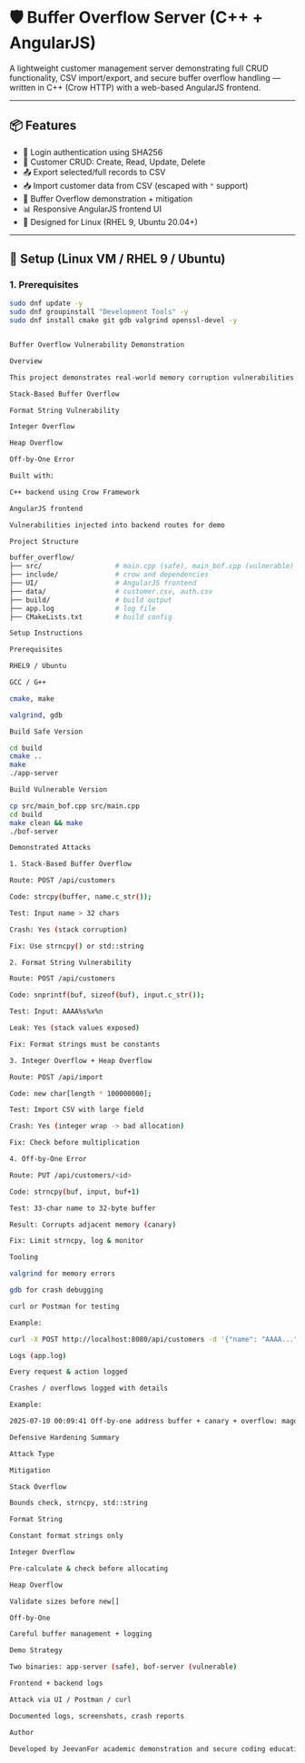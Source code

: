 # 🛡️ Buffer Overflow Server (C++ + AngularJS)

A lightweight customer management server demonstrating full CRUD functionality, CSV import/export, and secure buffer overflow handling — written in C++ (Crow HTTP) with a web-based AngularJS frontend.

---

## 📦 Features

- 🔐 Login authentication using SHA256
- 📁 Customer CRUD: Create, Read, Update, Delete
- 📤 Export selected/full records to CSV
- 📥 Import customer data from CSV (escaped with `"` support)
- 🧪 Buffer Overflow demonstration + mitigation
- 📊 Responsive AngularJS frontend UI
- 🐧 Designed for Linux (RHEL 9, Ubuntu 20.04+)

---

## 🚀 Setup (Linux VM / RHEL 9 / Ubuntu)

### 1. Prerequisites

```bash
sudo dnf update -y
sudo dnf groupinstall "Development Tools" -y
sudo dnf install cmake git gdb valgrind openssl-devel -y


Buffer Overflow Vulnerability Demonstration

Overview

This project demonstrates real-world memory corruption vulnerabilities such as:

Stack-Based Buffer Overflow

Format String Vulnerability

Integer Overflow

Heap Overflow

Off-by-One Error

Built with:

C++ backend using Crow Framework

AngularJS frontend

Vulnerabilities injected into backend routes for demo

Project Structure

buffer_overflow/
├── src/                  # main.cpp (safe), main_bof.cpp (vulnerable)
├── include/              # crow and dependencies
├── UI/                   # AngularJS frontend
├── data/                 # customer.csv, auth.csv
├── build/                # build output
├── app.log               # log file
├── CMakeLists.txt        # build config

Setup Instructions

Prerequisites

RHEL9 / Ubuntu

GCC / G++

cmake, make

valgrind, gdb

Build Safe Version

cd build
cmake ..
make
./app-server

Build Vulnerable Version

cp src/main_bof.cpp src/main.cpp
cd build
make clean && make
./bof-server

Demonstrated Attacks

1. Stack-Based Buffer Overflow

Route: POST /api/customers

Code: strcpy(buffer, name.c_str());

Test: Input name > 32 chars

Crash: Yes (stack corruption)

Fix: Use strncpy() or std::string

2. Format String Vulnerability

Route: POST /api/customers

Code: snprintf(buf, sizeof(buf), input.c_str());

Test: Input: AAAA%s%x%n

Leak: Yes (stack values exposed)

Fix: Format strings must be constants

3. Integer Overflow + Heap Overflow

Route: POST /api/import

Code: new char[length * 100000000];

Test: Import CSV with large field

Crash: Yes (integer wrap -> bad allocation)

Fix: Check before multiplication

4. Off-by-One Error

Route: PUT /api/customers/<id>

Code: strncpy(buf, input, buf+1)

Test: 33-char name to 32-byte buffer

Result: Corrupts adjacent memory (canary)

Fix: Limit strncpy, log & monitor

Tooling

valgrind for memory errors

gdb for crash debugging

curl or Postman for testing

Example:

curl -X POST http://localhost:8080/api/customers -d '{"name": "AAAA..."}'

Logs (app.log)

Every request & action logged

Crashes / overflows logged with details

Example:

2025-07-10 00:09:41 Off-by-one address buffer + canary + overflow: magdeburgnnnn...sssssss

Defensive Hardening Summary

Attack Type

Mitigation

Stack Overflow

Bounds check, strncpy, std::string

Format String

Constant format strings only

Integer Overflow

Pre-calculate & check before allocating

Heap Overflow

Validate sizes before new[]

Off-by-One

Careful buffer management + logging

Demo Strategy

Two binaries: app-server (safe), bof-server (vulnerable)

Frontend + backend logs

Attack via UI / Postman / curl

Documented logs, screenshots, crash reports

Author

Developed by JeevanFor academic demonstration and secure coding education.

